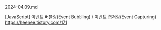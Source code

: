 2024-04.09.md

[JavaScript] 이벤트 버블링(Event Bubbling) / 이벤트 캡쳐링(Event Capturing)
https://heenee.tistory.com/171
